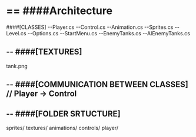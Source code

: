 
==
####Architecture
==
####[CLASSES]
     --Player.cs
     --Control.cs
     --Animation.cs
     --Sprites.cs
     --Level.cs
     --Options.cs
     --StartMenu.cs
     --EnemyTanks.cs
     --AIEnemyTanks.cs

--
####[TEXTURES]
--
tank.png

--
####[COMMUNICATION BETWEEN CLASSES] // Player -> Control
--


--
####[FOLDER SRTUCTURE]
--
sprites/
textures/
animations/
controls/
player/
